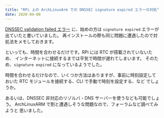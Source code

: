 ```yaml
---
title: "RPi 上の ArchLinuxArm での DNSSEC signature expired エラーの対処"
date: 2020-04-08
---
```


[DNSSEC validation failed エラー](/2020-02/dnssec-error/)
に、始めの方は `signature expired` エラーが出ていたと書いていました。
再インストールの際も同じ問題に遭遇したので対処法をメモしておきます。

といっても、時間を合わせるだけです。RPi には RTC が搭載されていないため、
インターネットに接続するまでは平気で時間が遅れてしまいます。
そのため、`signature expired` になっているようでした。

時間を合わせるだけなので、いくつか方法はありますが、事前に時刻設定して
おいた RTC モジュールを接続する、CLI で手動で時刻を設定する、など
でしょうか。

あるいは、DNSSEC 非対応のリゾルバ・DNS サーバーを使うなども可能でしょう。
ArchLinuxARM で割と遭遇しそうな問題なので、フォーラムなど調べてみようと
思いました。

